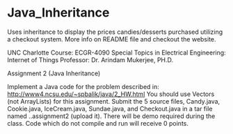 # Java_Inheritance
Uses inheritance to display the prices candies/desserts purchased utilizing a checkout system. More info on README file and checkout the website.

UNC Charlotte
Course: ECGR-4090 
Special Topics in Electrical Engineering: Internet of Things
Professor: Dr. Arindam Mukerjee, PH.D.

Assignment 2 (Java Inheritance)

Implement a Java code for the problem described in:
http://www4.ncsu.edu/~spbalik/java/2_HW.html
You should use Vectors (not ArrayLists) for this assignment. 
Submit the 5 source files, Candy.java, Cookie.java, IceCream.java, Sundae.java, and Checkout.java in a tar file named <firstname>.<lastname>.assignment2 (upload it).
There will be demo required during the class. Code which do not compile and run will receive 0 points.
